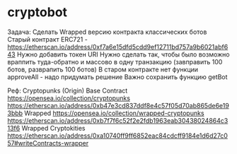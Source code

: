 # cryptobot

Задача:
Сделать Wrapped версию контракта классических ботов
Старый контракт ERC721 - https://etherscan.io/address/0xf7a6e15dfd5cdd9ef12711bd757a9b6021abf643
Нужно добавить токен URI 
Нужно сделать так, чтобы было возможно враппить туда-обратно и массово в одну транзакцию (завправить 100 ботов, разврапить 100 ботов)
В старом контракте нет функции approveAll - надо придумать решение
Важно сохранить функцию getBot


Реф:
Cryptopunks (Origin)
Base Contract
https://opensea.io/collection/cryptopunks
https://etherscan.io/address/0xb47e3cd837ddf8e4c57f05d70ab865de6e193bbb
Wrapped
https://opensea.io/collection/wrapped-cryptopunks
https://etherscan.io/address/0xb7f7f6c52f2e2fdb1963eab30438024864c313f6
Wrapped Cryptokities
https://etherscan.io/address/0xa10740ff9ff6852eac84cdcff9184e1d6d27c057#writeContracts-wrapper